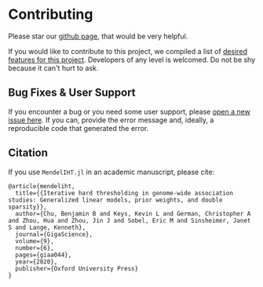 
# Contributing

Please star our [github page](https://github.com/OpenMendel/MendelIHT.jl), that would be very helpful.

If you would like to contribute to this project, we compiled a list of [desired features for this project](https://github.com/OpenMendel/MendelIHT.jl/issues/6). Developers of any level is welcomed. Do not be shy because it can't hurt to ask. 

## Bug Fixes & User Support

If you encounter a bug or you need some user support, please [open a new issue here](https://github.com/OpenMendel/MendelIHT.jl/issues). If you can, provide the error message and, ideally, a reproducible code that generated the error.

## Citation

If you use `MendelIHT.jl` in an academic manuscript, please cite:

```
@article{mendeliht,
  title={{Iterative hard thresholding in genome-wide association studies: Generalized linear models, prior weights, and double sparsity}},
  author={Chu, Benjamin B and Keys, Kevin L and German, Christopher A and Zhou, Hua and Zhou, Jin J and Sobel, Eric M and Sinsheimer, Janet S and Lange, Kenneth},
  journal={GigaScience},
  volume={9},
  number={6},
  pages={giaa044},
  year={2020},
  publisher={Oxford University Press}
}
```
